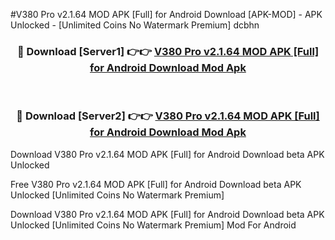 #V380 Pro v2.1.64 MOD APK [Full] for Android Download [APK-MOD] - APK Unlocked - [Unlimited Coins No Watermark Premium] dcbhn



<div align="center">

<h3>🔴 Download [Server1] 👉👉 <a href="https://momento.my/?title=V380_Pro_v2.1.64_MOD_APK_[Full]_for_Android_Download">V380 Pro v2.1.64 MOD APK [Full] for Android Download Mod Apk</a></h3><br>

<h3>🔴 Download [Server2] 👉👉 <a href="https://momento.my/?title=V380_Pro_v2.1.64_MOD_APK_[Full]_for_Android_Download">V380 Pro v2.1.64 MOD APK [Full] for Android Download Mod Apk</a></h3>
</div>



Download V380 Pro v2.1.64 MOD APK [Full] for Android Download beta APK Unlocked

Free V380 Pro v2.1.64 MOD APK [Full] for Android Download beta APK Unlocked [Unlimited Coins No Watermark Premium]

Download V380 Pro v2.1.64 MOD APK [Full] for Android Download beta APK Unlocked [Unlimited Coins No Watermark Premium] Mod For Android

